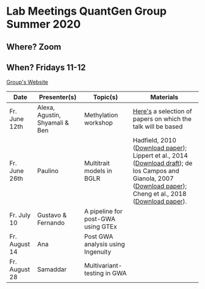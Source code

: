 # Lab Meetings QuantGen Group Summer 2020

## Where? Zoom

## When? Fridays 11-12

[Group's Website](http://quantgen.github.io/)

| Date           | Presenter(s)     |  Topic(s)        |  Materials    |
| -------------  | ---------------- | ---------------- | ------------- |
Fr. June 12th | Alexa, Agustin, Shyamali & Ben | Methylation workshop | [Here's](https://www.dropbox.com/s/sh6wp78vmom847n/intro_to_methylation.zip?dl=0) a selection of papers on which the talk will be based|
Fr. June 26th | Paulino | Multitrait models in BGLR | Hadfield, 2010 ([Download paper](https://www.jstatsoft.org/article/view/v033i02)); Lippert et al., 2014 ([Download draft](http://europepmc.org/article/PPR/ppr7019)); de los Campos and Gianola, 2007 ([Download paper](https://www.ncbi.nlm.nih.gov/pmc/articles/PMC2682801/)); Cheng et al., 2018 ([Download paper](https://www.genetics.org/content/209/1/89)).|
Fr. July 10 | Gustavo & Fernando | A pipeline for post-GWA using GTEx |  |
Fr. August 14 | Ana | Post GWA analysis using Ingenuity |  |([Here's](https://www.dropbox.com/s/1ulkd7tb8h0qtii/ipa.pptx?dl=0))
Fr. August 28 | Samaddar | Multivariant-testing in GWA | |
